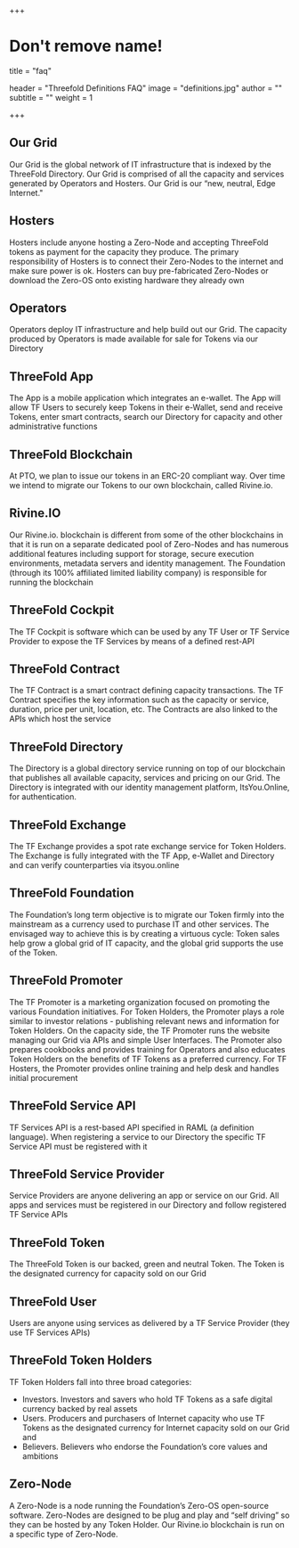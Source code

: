 +++
# Don't remove name!
title = "faq"

header = "Threefold Definitions FAQ"
image = "definitions.jpg"
author = ""
subtitle = ""
weight = 1

+++


## Our Grid

Our Grid is the global network of IT infrastructure that is indexed by the ThreeFold Directory.  Our Grid is comprised of all the capacity and services generated by Operators and Hosters.  Our Grid is our “new, neutral, Edge Internet."

<h2>Hosters</h2>
<!-- please right this header title inside h2 tags because it overwrite with some ids -->


Hosters include anyone hosting a Zero-Node and accepting ThreeFold tokens as payment for the capacity they produce.  The primary responsibility of Hosters is to connect their Zero-Nodes to the internet and make sure power is ok.  Hosters can buy pre-fabricated Zero-Nodes or download the Zero-OS onto existing hardware they already own

<h2>Operators</h2>
<!-- please right this header title inside h2 tags because it overwrite with some ids -->
Operators deploy IT infrastructure and help build out our Grid.  The capacity produced by Operators is made available for sale for Tokens via our Directory

## ThreeFold App

The App is a mobile application which integrates an e-wallet.  The App will allow TF Users to securely keep Tokens in their e-Wallet, send and receive Tokens, enter smart contracts, search our Directory for capacity and other administrative functions

## ThreeFold Blockchain

At PTO, we plan to issue our tokens in an ERC-20 compliant way. Over time we intend to migrate our Tokens to our own blockchain, called Rivine.io.

## Rivine.IO

Our Rivine.io. blockchain is different from some of the other blockchains in that it is run on a separate dedicated pool of Zero-Nodes and has numerous additional features including support for storage, secure execution environments, metadata servers and identity management.  The Foundation (through its 100% affiliated limited liability company) is responsible for running the blockchain

## ThreeFold Cockpit

The TF Cockpit is software which can be used by any TF User or TF Service Provider to expose the TF Services by means of a defined rest-API

## ThreeFold Contract

The TF Contract is a smart contract defining capacity transactions.  The TF Contract specifies the key information such as the capacity or service, duration, price per unit, location, etc.  The Contracts are also linked to the APIs which host the service

## ThreeFold Directory

The Directory is a global directory service running on top of our blockchain that publishes all available capacity, services and pricing on our Grid.  The Directory is integrated with our identity management platform, ItsYou.Online, for authentication.

## ThreeFold Exchange

The TF Exchange provides a spot rate exchange service for Token Holders.  The Exchange is fully integrated with the TF App, e-Wallet and Directory and can verify counterparties via itsyou.online

## ThreeFold Foundation

The Foundation’s long term objective is to migrate our Token firmly into the mainstream as a currency used to purchase IT and other services. The envisaged way to achieve this is by creating a virtuous cycle: Token sales help grow a global grid of IT capacity, and the global grid supports the use of the Token.
 

## ThreeFold Promoter

The TF Promoter is a marketing organization focused on promoting the various Foundation initiatives.  For Token Holders, the Promoter plays a role similar to investor relations - publishing relevant news and information for Token Holders.  On the capacity side, the TF Promoter runs the website managing our Grid via APIs and simple User Interfaces.  The Promoter also prepares cookbooks and provides training for Operators and also educates Token Holders on the benefits of TF Tokens as a preferred currency.  For TF Hosters, the Promoter provides online training and help desk and handles initial procurement

## ThreeFold Service API

TF Services API is a rest-based API specified in RAML (a definition language).  When registering a service to our Directory the specific TF Service API must be registered with it

## ThreeFold Service Provider

Service Providers are anyone delivering an app or service on our Grid.  All apps and services must be registered in our Directory and follow registered TF Service APIs

##  ThreeFold Token

The ThreeFold Token is our backed, green and neutral Token.  The Token is the designated currency for capacity sold on our Grid

## ThreeFold User

Users are anyone using services as delivered by a TF Service Provider (they use TF Services APIs)

## ThreeFold Token Holders



TF Token Holders fall into three broad categories:
- Investors.  Investors and savers who hold TF Tokens as a safe digital currency backed by real assets
- Users.  Producers and purchasers of Internet capacity who use TF Tokens as the designated currency for Internet capacity sold on our Grid and
- Believers.  Believers who endorse the Foundation’s core values and ambitions

## Zero-Node

A Zero-Node is a node running the Foundation’s Zero-OS open-source software.  Zero-Nodes are designed to be plug and play and “self driving” so they can be hosted by any Token Holder.  Our Rivine.io blockchain is run on a specific type of Zero-Node.
